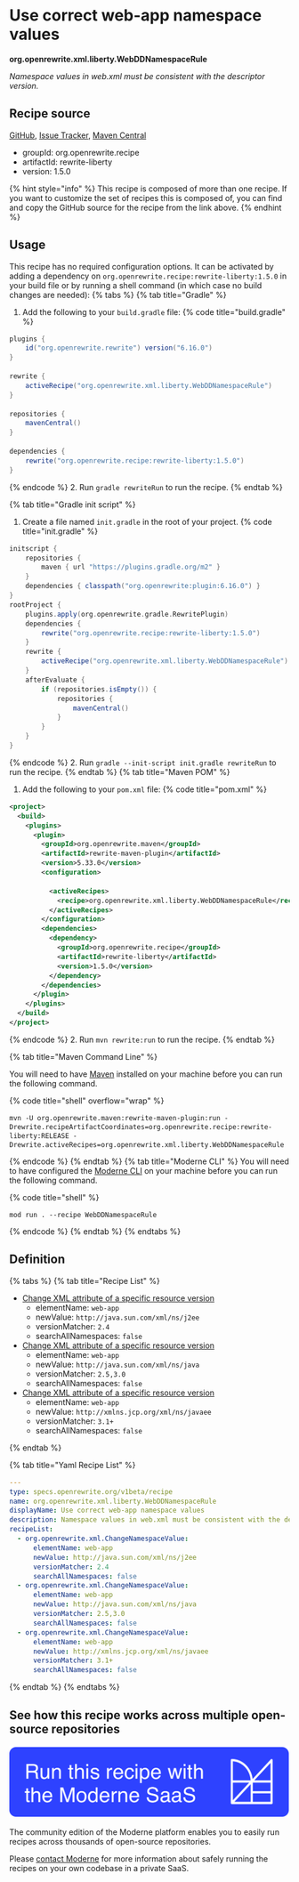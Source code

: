 # Use correct web-app namespace values

**org.openrewrite.xml.liberty.WebDDNamespaceRule**

_Namespace values in web.xml must be consistent with the descriptor version._

## Recipe source

[GitHub](https://github.com/openrewrite/rewrite-liberty/blob/main/src/main/resources/META-INF/rewrite/was-to-liberty.yml), [Issue Tracker](https://github.com/openrewrite/rewrite-liberty/issues), [Maven Central](https://central.sonatype.com/artifact/org.openrewrite.recipe/rewrite-liberty/1.5.0/jar)

* groupId: org.openrewrite.recipe
* artifactId: rewrite-liberty
* version: 1.5.0

{% hint style="info" %}
This recipe is composed of more than one recipe. If you want to customize the set of recipes this is composed of, you can find and copy the GitHub source for the recipe from the link above.
{% endhint %}

## Usage

This recipe has no required configuration options. It can be activated by adding a dependency on `org.openrewrite.recipe:rewrite-liberty:1.5.0` in your build file or by running a shell command (in which case no build changes are needed): 
{% tabs %}
{% tab title="Gradle" %}
1. Add the following to your `build.gradle` file:
{% code title="build.gradle" %}
```groovy
plugins {
    id("org.openrewrite.rewrite") version("6.16.0")
}

rewrite {
    activeRecipe("org.openrewrite.xml.liberty.WebDDNamespaceRule")
}

repositories {
    mavenCentral()
}

dependencies {
    rewrite("org.openrewrite.recipe:rewrite-liberty:1.5.0")
}
```
{% endcode %}
2. Run `gradle rewriteRun` to run the recipe.
{% endtab %}

{% tab title="Gradle init script" %}
1. Create a file named `init.gradle` in the root of your project.
{% code title="init.gradle" %}
```groovy
initscript {
    repositories {
        maven { url "https://plugins.gradle.org/m2" }
    }
    dependencies { classpath("org.openrewrite:plugin:6.16.0") }
}
rootProject {
    plugins.apply(org.openrewrite.gradle.RewritePlugin)
    dependencies {
        rewrite("org.openrewrite.recipe:rewrite-liberty:1.5.0")
    }
    rewrite {
        activeRecipe("org.openrewrite.xml.liberty.WebDDNamespaceRule")
    }
    afterEvaluate {
        if (repositories.isEmpty()) {
            repositories {
                mavenCentral()
            }
        }
    }
}
```
{% endcode %}
2. Run `gradle --init-script init.gradle rewriteRun` to run the recipe.
{% endtab %}
{% tab title="Maven POM" %}
1. Add the following to your `pom.xml` file:
{% code title="pom.xml" %}
```xml
<project>
  <build>
    <plugins>
      <plugin>
        <groupId>org.openrewrite.maven</groupId>
        <artifactId>rewrite-maven-plugin</artifactId>
        <version>5.33.0</version>
        <configuration>
          
          <activeRecipes>
            <recipe>org.openrewrite.xml.liberty.WebDDNamespaceRule</recipe>
          </activeRecipes>
        </configuration>
        <dependencies>
          <dependency>
            <groupId>org.openrewrite.recipe</groupId>
            <artifactId>rewrite-liberty</artifactId>
            <version>1.5.0</version>
          </dependency>
        </dependencies>
      </plugin>
    </plugins>
  </build>
</project>
```
{% endcode %}
2. Run `mvn rewrite:run` to run the recipe.
{% endtab %}

{% tab title="Maven Command Line" %}

You will need to have [Maven](https://maven.apache.org/download.cgi) installed on your machine before you can run the following command.

{% code title="shell" overflow="wrap" %}
```shell
mvn -U org.openrewrite.maven:rewrite-maven-plugin:run -Drewrite.recipeArtifactCoordinates=org.openrewrite.recipe:rewrite-liberty:RELEASE -Drewrite.activeRecipes=org.openrewrite.xml.liberty.WebDDNamespaceRule 
```
{% endcode %}
{% endtab %}
{% tab title="Moderne CLI" %}
You will need to have configured the [Moderne CLI](https://docs.moderne.io/moderne-cli/cli-intro) on your machine before you can run the following command.

{% code title="shell" %}
```shell
mod run . --recipe WebDDNamespaceRule
```
{% endcode %}
{% endtab %}
{% endtabs %}

## Definition

{% tabs %}
{% tab title="Recipe List" %}
* [Change XML attribute of a specific resource version](../../xml/changenamespacevalue.md)
  * elementName: `web-app`
  * newValue: `http://java.sun.com/xml/ns/j2ee`
  * versionMatcher: `2.4`
  * searchAllNamespaces: `false`
* [Change XML attribute of a specific resource version](../../xml/changenamespacevalue.md)
  * elementName: `web-app`
  * newValue: `http://java.sun.com/xml/ns/java`
  * versionMatcher: `2.5,3.0`
  * searchAllNamespaces: `false`
* [Change XML attribute of a specific resource version](../../xml/changenamespacevalue.md)
  * elementName: `web-app`
  * newValue: `http://xmlns.jcp.org/xml/ns/javaee`
  * versionMatcher: `3.1+`
  * searchAllNamespaces: `false`

{% endtab %}

{% tab title="Yaml Recipe List" %}
```yaml
---
type: specs.openrewrite.org/v1beta/recipe
name: org.openrewrite.xml.liberty.WebDDNamespaceRule
displayName: Use correct web-app namespace values
description: Namespace values in web.xml must be consistent with the descriptor version.
recipeList:
  - org.openrewrite.xml.ChangeNamespaceValue:
      elementName: web-app
      newValue: http://java.sun.com/xml/ns/j2ee
      versionMatcher: 2.4
      searchAllNamespaces: false
  - org.openrewrite.xml.ChangeNamespaceValue:
      elementName: web-app
      newValue: http://java.sun.com/xml/ns/java
      versionMatcher: 2.5,3.0
      searchAllNamespaces: false
  - org.openrewrite.xml.ChangeNamespaceValue:
      elementName: web-app
      newValue: http://xmlns.jcp.org/xml/ns/javaee
      versionMatcher: 3.1+
      searchAllNamespaces: false

```
{% endtab %}
{% endtabs %}

## See how this recipe works across multiple open-source repositories

[![Moderne Link Image](/.gitbook/assets/ModerneRecipeButton.png)](https://app.moderne.io/recipes/org.openrewrite.xml.liberty.WebDDNamespaceRule)

The community edition of the Moderne platform enables you to easily run recipes across thousands of open-source repositories.

Please [contact Moderne](https://moderne.io/product) for more information about safely running the recipes on your own codebase in a private SaaS.
